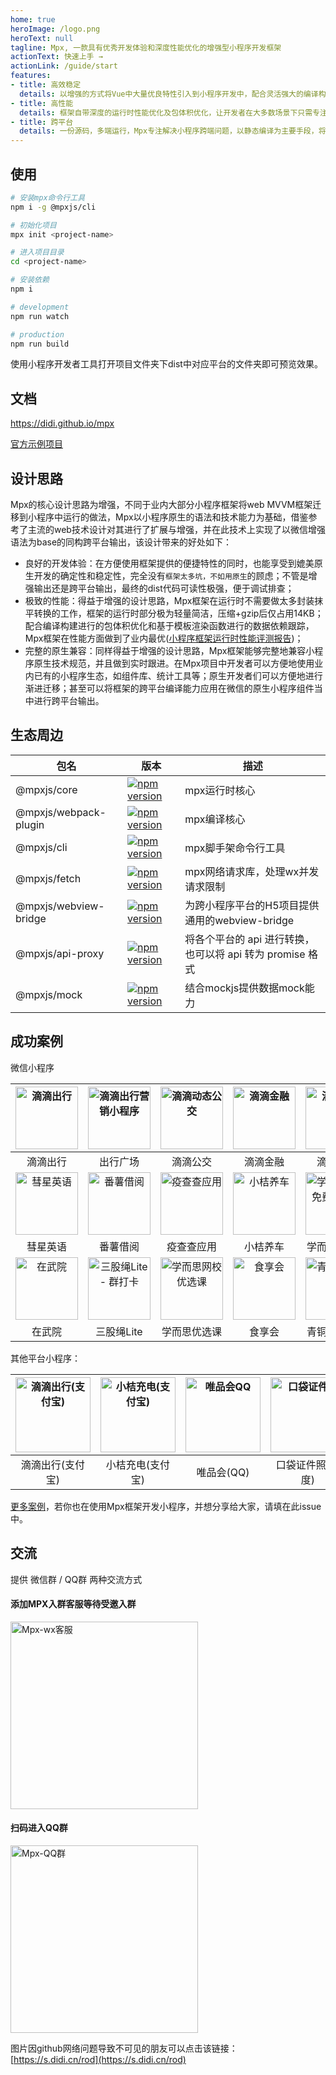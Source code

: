 ```yaml
---
home: true
heroImage: /logo.png
heroText: null
tagline: Mpx, 一款具有优秀开发体验和深度性能优化的增强型小程序开发框架
actionText: 快速上手 →
actionLink: /guide/start
features:
- title: 高效稳定
  details: 以增强的方式将Vue中大量优良特性引入到小程序开发中，配合灵活强大的编译构建，大大提升了小程序开发体验和效率，同时提供了媲美原生开发的稳定性。
- title: 高性能
  details: 框架自带深度的运行时性能优化及包体积优化，让开发者在大多数场景下只需专注于业务开发，就能生产出媲美原生的高性能小程序应用。
- title: 跨平台
  details: 一份源码，多端运行，Mpx专注解决小程序跨端问题，以静态编译为主要手段，将业务源码输出到微信/支付宝/百度/头条/QQ小程序平台和web环境下运行。
---
```


## 使用

```bash
# 安装mpx命令行工具
npm i -g @mpxjs/cli

# 初始化项目
mpx init <project-name>

# 进入项目目录
cd <project-name>

# 安装依赖
npm i

# development
npm run watch

# production
npm run build
```

使用小程序开发者工具打开项目文件夹下dist中对应平台的文件夹即可预览效果。

## 文档

https://didi.github.io/mpx

[官方示例项目](https://github.com/didi/mpx/tree/master/examples)

## 设计思路

Mpx的核心设计思路为增强，不同于业内大部分小程序框架将web MVVM框架迁移到小程序中运行的做法，Mpx以小程序原生的语法和技术能力为基础，借鉴参考了主流的web技术设计对其进行了扩展与增强，并在此技术上实现了以微信增强语法为base的同构跨平台输出，该设计带来的好处如下：
* 良好的开发体验：在方便使用框架提供的便捷特性的同时，也能享受到媲美原生开发的确定性和稳定性，完全没有`框架太多坑，不如用原生`的顾虑；不管是增强输出还是跨平台输出，最终的dist代码可读性极强，便于调试排查；
* 极致的性能：得益于增强的设计思路，Mpx框架在运行时不需要做太多封装抹平转换的工作，框架的运行时部分极为轻量简洁，压缩+gzip后仅占用14KB；配合编译构建进行的包体积优化和基于模板渲染函数进行的数据依赖跟踪，Mpx框架在性能方面做到了业内最优([小程序框架运行时性能评测报告](https://github.com/hiyuki/mp-framework-benchmark/blob/master/README.md))；
* 完整的原生兼容：同样得益于增强的设计思路，Mpx框架能够完整地兼容小程序原生技术规范，并且做到实时跟进。在Mpx项目中开发者可以方便地使用业内已有的小程序生态，如组件库、统计工具等；原生开发者们可以方便地进行渐进迁移；甚至可以将框架的跨平台编译能力应用在微信的原生小程序组件当中进行跨平台输出。


## 生态周边

|包名|版本|描述|
|-----|----|----|
|@mpxjs/core|[![npm version](https://badge.fury.io/js/%40mpxjs%2Fcore.svg)](https://badge.fury.io/js/%40mpxjs%2Fcore)|mpx运行时核心|
|@mpxjs/webpack-plugin|[![npm version](https://badge.fury.io/js/%40mpxjs%2Fwebpack-plugin.svg)](https://badge.fury.io/js/%40mpxjs%2Fwebpack-plugin)|mpx编译核心|
|@mpxjs/cli|[![npm version](https://badge.fury.io/js/%40mpxjs%2Fcli.svg)](https://badge.fury.io/js/%40mpxjs%2Fcli)|mpx脚手架命令行工具|
|@mpxjs/fetch|[![npm version](https://badge.fury.io/js/%40mpxjs%2Ffetch.svg)](https://badge.fury.io/js/%40mpxjs%2Ffetch)|mpx网络请求库，处理wx并发请求限制|
|@mpxjs/webview-bridge|[![npm version](https://badge.fury.io/js/%40mpxjs%2Fwebview-bridge.svg)](https://badge.fury.io/js/%40mpxjs%2Fwebview-bridge)|为跨小程序平台的H5项目提供通用的webview-bridge|
|@mpxjs/api-proxy|[![npm version](https://badge.fury.io/js/%40mpxjs%2Fapi-proxy.svg)](https://badge.fury.io/js/%40mpxjs%2Fapi-proxy)|将各个平台的 api 进行转换，也可以将 api 转为 promise 格式|
|@mpxjs/mock|[![npm version](https://badge.fury.io/js/%40mpxjs%2Fmock.svg)](https://badge.fury.io/js/%40mpxjs%2Fmock)|结合mockjs提供数据mock能力|

## 成功案例

微信小程序

|<img src="https://user-images.githubusercontent.com/6292668/75111787-a30fb000-5678-11ea-9ef1-78b18973ee75.jpg" width="100" title="滴滴出行"/>|<img src="https://user-images.githubusercontent.com/6292668/75132678-db63cc80-5712-11ea-93ba-0b9f3201dbe3.jpg" width="100" title="滴滴出行营销小程序"/>|<img src="https://user-images.githubusercontent.com/6292668/75133566-44007880-5716-11ea-9090-6e8acb0d77f1.jpg" width="100" title="滴滴动态公交"/>|<img src="https://user-images.githubusercontent.com/18554963/75134630-d8b8a580-5719-11ea-86fb-c3fdb8fbc144.png" width="100" title="滴滴金融"/>|<img src="https://user-images.githubusercontent.com/6292668/75148361-67d5b580-573a-11ea-873b-dd4dcf438bec.png" width="100" title="滴滴外卖"/>|<img src="https://user-images.githubusercontent.com/9695264/75208528-ecfeb000-57b6-11ea-8c24-e9403df2a8a8.jpg" width="100" title="司机招募"/>|<img src="https://user-images.githubusercontent.com/6810697/75212655-87b0bc00-57c2-11ea-9e44-e1f62861feb8.png" width="100" title="小桔加油"/>|
|:---:|:---:|:---:|:---:|:---:|:---:|:---:|
|滴滴出行|出行广场|滴滴公交|滴滴金融|滴滴外卖|司机招募|小桔加油|
|<img src="https://user-images.githubusercontent.com/7993339/75113972-5387af00-568d-11ea-96c9-fe8122ce1032.jpg" width="100" title="彗星英语"/>|<img src="https://user-images.githubusercontent.com/18588816/75115186-322bc080-5697-11ea-9036-46066a19b65b.jpg" width="100" title="番薯借阅"/>|<img src="https://user-images.githubusercontent.com/16451550/75129100-6c7e7780-5702-11ea-87c0-dd3faf7a7538.jpg" width="100" title="疫查查应用"/>|<img src="https://user-images.githubusercontent.com/6810697/75212604-69e35700-57c2-11ea-9190-d8a6cb77ba9d.jpg" width="100" title="小桔养车"/>|<img src="https://user-images.githubusercontent.com/6810697/75530109-a2976080-5a4e-11ea-97fa-01a433538ece.jpeg" width="100" title="学而思网校免费直播课"/>|<img src="https://user-images.githubusercontent.com/6810697/75531887-26514d00-5a4f-11ea-81c8-3df632531178.jpeg" width="100" title="小猴启蒙课"/>|<img src="https://user-images.githubusercontent.com/10382462/76416594-547f4700-63d6-11ea-9e9f-390a64e6b9c5.png" width="100" title="科创书店"/>|
|彗星英语|番薯借阅|疫查查应用|小桔养车|学而思直播课|小猴启蒙课|科创书店|
|<img src="https://user-images.githubusercontent.com/14816052/76678054-9fd06a00-660f-11ea-8631-be93fe3dc2c2.jpg" width="100" title="在武院"/>|<img src="https://user-images.githubusercontent.com/17399581/77496337-b7b4b300-6e85-11ea-99b8-0ce90844ec67.jpg" width="100" title="三股绳Lite - 群打卡"/>|<img src="https://user-images.githubusercontent.com/6810697/75530379-b80c8a80-5a4e-11ea-9962-add87d56a320.jpeg" width="100" title="学而思网校优选课"/>|<img src="https://camo.githubusercontent.com/8874e8affe1a73de24a94de7072df0d0ccaf2f99/68747470733a2f2f73686978682e636f6d2f73686571752f696d672f7172636f64655f322e37343664373562342e706e67" width="100" title="食享会"/>|<img src="https://user-images.githubusercontent.com/7945757/75128784-c4b47a00-5700-11ea-9a45-4ac0ccdad7ed.png" width="100" title="青铜安全医生"/>|<img src="https://user-images.githubusercontent.com/7945757/75128831-f9283600-5700-11ea-8f6b-50b0abb669fd.png" width="100" title="青铜安全培训"/>|<img src="https://user-images.githubusercontent.com/7945757/77252487-0ba97700-6c8f-11ea-9a0c-377aae60e49e.png" width="100" title="视穹云机械"/>|
|在武院|三股绳Lite|学而思优选课|食享会|青铜安全医生|青铜安全培训|视穹云机械|

其他平台小程序：

|<img src="https://user-images.githubusercontent.com/6292668/75112173-2bdc1b00-567c-11ea-8c20-aee5472cd4eb.png" width="120" title="滴滴出行(支付宝)"/>|<img src="https://user-images.githubusercontent.com/6810697/75212688-a31bc700-57c2-11ea-9d75-57430cb32c8f.png" width="120" title="小桔充电(支付宝)"/>|<img src="https://user-images.githubusercontent.com/916567/75526665-27817a80-5a4d-11ea-9fec-05005f4ad99c.png" width="120" title="唯品会QQ"/>|<img src="https://user-images.githubusercontent.com/22525904/75538291-539ffa00-5a53-11ea-961d-23e7d849e5a1.png" width="120" title="口袋证件照"/>|<img src="https://user-images.githubusercontent.com/916567/75525961-cad19000-5a4b-11ea-90b2-9f284ce9e680.png" width="120" title="唯品会字节"/>|
|:---:|:---:|:---:|:---:|:---:|
|滴滴出行(支付宝)|小桔充电(支付宝)|唯品会(QQ)|口袋证件照(百度)|唯品会(百度)|

[更多案例](https://github.com/didi/mpx/issues/385)，若你也在使用Mpx框架开发小程序，并想分享给大家，请填在此issue中。

## 交流

提供 微信群 / QQ群 两种交流方式

#### 添加MPX入群客服等待受邀入群

<img alt="Mpx-wx客服" src="https://dpubstatic.udache.com/static/dpubimg/3c2048fd-350d-406f-8a84-a3a7b8b9dcf3.jpg" width="300">

#### 扫码进入QQ群

<img alt="Mpx-QQ群" src="https://dpubstatic.udache.com/static/dpubimg/ArcgC_eEr/temp_qrcode_share_374632411.png" width="300">

图片因github网络问题导致不可见的朋友可以点击该链接：[https://s.didi.cn/rod](https://s.didi.cn/rod)
